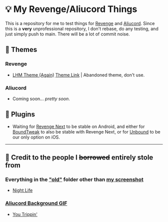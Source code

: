 # 💡 My Revenge/Aliucord Things
This is a repository for me to test things for [Revenge](https://github.com/revenge-mod) and [Aliucord](https://github.com/Aliucord).
Since this is a **very** unprofessional repository, I don't rebase, do any testing, and just simply push to main. There will be a lot of commit noise.

## 🎨 Themes
### Revenge
* [LHM Theme (Again)](https://github.com/adevdoingdevthings/revenge-things/blob/main/LHM.json)
[Theme Link](https://raw.githubusercontent.com/adevdoingdevthings/revenge-things/refs/heads/main/LHM.json) | Abandoned theme, don't use.
### Aliucord
* Coming soon... _pretty soon_.

## 🔌 Plugins
* Waiting for [Revenge Next](https://github.com/revenge-mod/revenge-bundle-next) to be stable on Android, and either for [BoundTweak](https://github.com/CloudySnowX/BoundTweak) to also be stable with Revenge Next, or for [Unbound](https://github.com/unbound-app) to be our only option on iOS.
------
## 📃 Credit to the people I ~~borrowed~~ entirely stole from
### Everything in the ["old"](https://github.com/adevdoingdevthings/revenge-things/tree/main/old) folder other than [my screenshot](https://github.com/adevdoingdevthings/revenge-things/blob/main/old/Screenshot_20240302-093609.png)
* [Night Life](https://github.com/S9Teen/Discord-Theme-Night-Life)
### [Aliucord Background GIF](https://github.com/adevdoingdevthings/revenge-things/blob/main/aliucord_bg.gif)
* [You Trippin'](https://raw.githubusercontent.com/rickdtc/Aliurcord-themes/refs/heads/main/Transparent.json)
